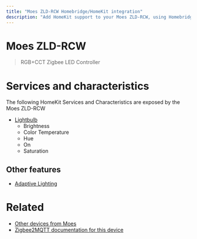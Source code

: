 ```yaml
---
title: "Moes ZLD-RCW Homebridge/HomeKit integration"
description: "Add HomeKit support to your Moes ZLD-RCW, using Homebridge, Zigbee2MQTT and homebridge-z2m."
---
```

<!---
This file has been GENERATED using src/docgen/docgen.ts
DO NOT EDIT THIS FILE MANUALLY!
-->
# Moes ZLD-RCW
> RGB+CCT Zigbee LED Controller


# Services and characteristics
The following HomeKit Services and Characteristics are exposed by
the Moes ZLD-RCW

* [Lightbulb](../../light.md)
  * Brightness
  * Color Temperature
  * Hue
  * On
  * Saturation

## Other features
* [Adaptive Lighting](../../light.md)

# Related
* [Other devices from Moes](../index.md#moes)
* [Zigbee2MQTT documentation for this device](https://www.zigbee2mqtt.io/devices/ZLD-RCW.html)